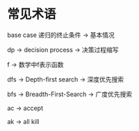 # 常见术语

base case 递归的终止条件 -> 基本情况

dp  -> decision process -> 决策过程缩写

f   -> 数学中f表示函数

dfs -> Depth-first search   -> 深度优先搜索

bfs -> Breadth-First-Search -> 广度优先搜索

ac -> accept

ak -> all kill